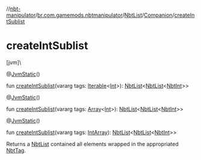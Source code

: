 //[nbt-manipulator](../../../../index.md)/[br.com.gamemods.nbtmanipulator](../../index.md)/[NbtList](../index.md)/[Companion](index.md)/[createIntSublist](create-int-sublist.md)

# createIntSublist

[jvm]\

@[JvmStatic](https://kotlinlang.org/api/latest/jvm/stdlib/kotlin.jvm/-jvm-static/index.html)()

fun [createIntSublist](create-int-sublist.md)(vararg tags: [Iterable](https://kotlinlang.org/api/latest/jvm/stdlib/kotlin.collections/-iterable/index.html)<[Int](https://kotlinlang.org/api/latest/jvm/stdlib/kotlin/-int/index.html)>): [NbtList](../index.md)<[NbtList](../index.md)<[NbtInt](../../-nbt-int/index.md)>>

@[JvmStatic](https://kotlinlang.org/api/latest/jvm/stdlib/kotlin.jvm/-jvm-static/index.html)()

fun [createIntSublist](create-int-sublist.md)(vararg tags: [Array](https://kotlinlang.org/api/latest/jvm/stdlib/kotlin/-array/index.html)<[Int](https://kotlinlang.org/api/latest/jvm/stdlib/kotlin/-int/index.html)>): [NbtList](../index.md)<[NbtList](../index.md)<[NbtInt](../../-nbt-int/index.md)>>

@[JvmStatic](https://kotlinlang.org/api/latest/jvm/stdlib/kotlin.jvm/-jvm-static/index.html)()

fun [createIntSublist](create-int-sublist.md)(vararg tags: [IntArray](https://kotlinlang.org/api/latest/jvm/stdlib/kotlin/-int-array/index.html)): [NbtList](../index.md)<[NbtList](../index.md)<[NbtInt](../../-nbt-int/index.md)>>

Returns a [NbtList](../index.md) contained all elements wrapped in the appropriated [NbtTag](../../-nbt-tag/index.md).
